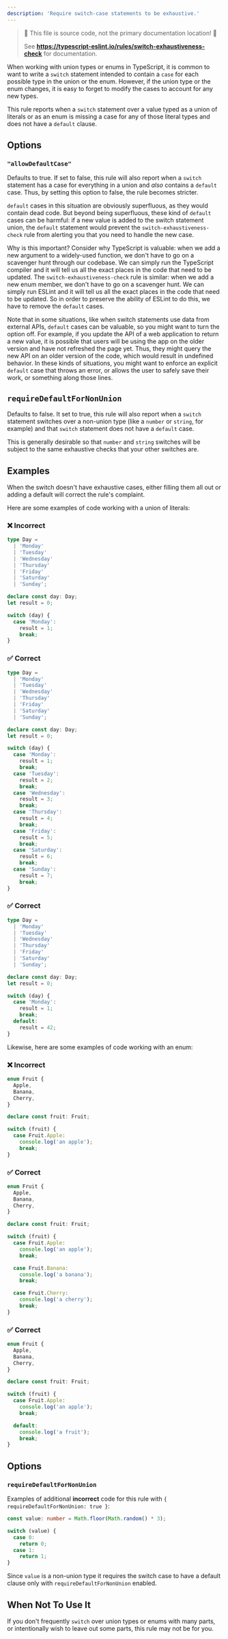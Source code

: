 ```yaml
---
description: 'Require switch-case statements to be exhaustive.'
---
```


> 🛑 This file is source code, not the primary documentation location! 🛑
>
> See **https://typescript-eslint.io/rules/switch-exhaustiveness-check** for documentation.

When working with union types or enums in TypeScript, it is common to want to write a `switch` statement intended to contain a `case` for each possible type in the union or the enum.
However, if the union type or the enum changes, it is easy to forget to modify the cases to account for any new types.

This rule reports when a `switch` statement over a value typed as a union of literals or as an enum is missing a case for any of those literal types and does not have a `default` clause.

## Options

### `"allowDefaultCase"`

Defaults to true. If set to false, this rule will also report when a `switch` statement has a case for everything in a union and _also_ contains a `default` case. Thus, by setting this option to false, the rule becomes stricter.

`default` cases in this situation are obviously superfluous, as they would contain dead code. But beyond being superfluous, these kind of `default` cases can be harmful: if a new value is added to the switch statement union, the `default` statement would prevent the `switch-exhaustiveness-check` rule from alerting you that you need to handle the new case.

Why is this important? Consider why TypeScript is valuable: when we add a new argument to a widely-used function, we don't have to go on a scavenger hunt through our codebase. We can simply run the TypeScript compiler and it will tell us all the exact places in the code that need to be updated. The `switch-exhaustiveness-check` rule is similar: when we add a new enum member, we don't have to go on a scavenger hunt. We can simply run ESLint and it will tell us all the exact places in the code that need to be updated. So in order to preserve the ability of ESLint to do this, we have to remove the `default` cases.

Note that in some situations, like when switch statements use data from external APIs, `default` cases can be valuable, so you might want to turn the option off. For example, if you update the API of a web application to return a new value, it is possible that users will be using the app on the older version and have not refreshed the page yet. Thus, they might query the new API on an older version of the code, which would result in undefined behavior. In these kinds of situations, you might want to enforce an explicit `default` case that throws an error, or allows the user to safely save their work, or something along those lines.

## `requireDefaultForNonUnion`

Defaults to false. It set to true, this rule will also report when a `switch` statement switches over a non-union type (like a `number` or `string`, for example) and that `switch` statement does not have a `default` case.

This is generally desirable so that `number` and `string` switches will be subject to the same exhaustive checks that your other switches are.

## Examples

When the switch doesn't have exhaustive cases, either filling them all out or adding a default will correct the rule's complaint.

Here are some examples of code working with a union of literals:

<!--tabs-->

### ❌ Incorrect

```ts
type Day =
  | 'Monday'
  | 'Tuesday'
  | 'Wednesday'
  | 'Thursday'
  | 'Friday'
  | 'Saturday'
  | 'Sunday';

declare const day: Day;
let result = 0;

switch (day) {
  case 'Monday':
    result = 1;
    break;
}
```

### ✅ Correct

```ts
type Day =
  | 'Monday'
  | 'Tuesday'
  | 'Wednesday'
  | 'Thursday'
  | 'Friday'
  | 'Saturday'
  | 'Sunday';

declare const day: Day;
let result = 0;

switch (day) {
  case 'Monday':
    result = 1;
    break;
  case 'Tuesday':
    result = 2;
    break;
  case 'Wednesday':
    result = 3;
    break;
  case 'Thursday':
    result = 4;
    break;
  case 'Friday':
    result = 5;
    break;
  case 'Saturday':
    result = 6;
    break;
  case 'Sunday':
    result = 7;
    break;
}
```

### ✅ Correct

```ts
type Day =
  | 'Monday'
  | 'Tuesday'
  | 'Wednesday'
  | 'Thursday'
  | 'Friday'
  | 'Saturday'
  | 'Sunday';

declare const day: Day;
let result = 0;

switch (day) {
  case 'Monday':
    result = 1;
    break;
  default:
    result = 42;
}
```

<!--/tabs-->

Likewise, here are some examples of code working with an enum:

<!--tabs-->

### ❌ Incorrect

```ts
enum Fruit {
  Apple,
  Banana,
  Cherry,
}

declare const fruit: Fruit;

switch (fruit) {
  case Fruit.Apple:
    console.log('an apple');
    break;
}
```

### ✅ Correct

```ts
enum Fruit {
  Apple,
  Banana,
  Cherry,
}

declare const fruit: Fruit;

switch (fruit) {
  case Fruit.Apple:
    console.log('an apple');
    break;

  case Fruit.Banana:
    console.log('a banana');
    break;

  case Fruit.Cherry:
    console.log('a cherry');
    break;
}
```

### ✅ Correct

```ts
enum Fruit {
  Apple,
  Banana,
  Cherry,
}

declare const fruit: Fruit;

switch (fruit) {
  case Fruit.Apple:
    console.log('an apple');
    break;

  default:
    console.log('a fruit');
    break;
}
```

<!--/tabs-->

## Options

### `requireDefaultForNonUnion`

Examples of additional **incorrect** code for this rule with `{ requireDefaultForNonUnion: true }`:

```ts option='{ "requireDefaultForNonUnion": true }' showPlaygroundButton
const value: number = Math.floor(Math.random() * 3);

switch (value) {
  case 0:
    return 0;
  case 1:
    return 1;
}
```

Since `value` is a non-union type it requires the switch case to have a default clause only with `requireDefaultForNonUnion` enabled.

<!--/tabs-->

## When Not To Use It

If you don't frequently `switch` over union types or enums with many parts, or intentionally wish to leave out some parts, this rule may not be for you.
